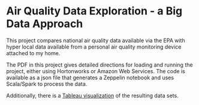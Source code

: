 # Air Quality Data Exploration - a Big Data Approach

This project compares national air quality data available via the EPA with hyper local data available from a personal air quality monitoring device attached to my home.

The PDF in this project gives detailed directions for loading and running the project, either using Hortonworks or Amazon Web Services. The code is available as a json file that generates a Zeppelin notebook and uses Scala/Spark to process the data.

Additionally, there is a [Tableau visualization](https://public.tableau.com/profile/deanna.schneider5405#!/vizhome/AirPollutionNearMe/PM252017DataExploration) of the resulting data sets.